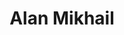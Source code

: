 ---
title: "Alan Mikhail"
excerpt: "Project Participant"
sidebar:
  - title: "Alan Mikhail"
    text: "Project Participant"
    links:
        label: "Website"
        icon: "fas fa-fw fa-link"
        url: "https://history.yale.edu/people/alan-mikhail"
toc: true
toc_sticky: true
layout: single
---